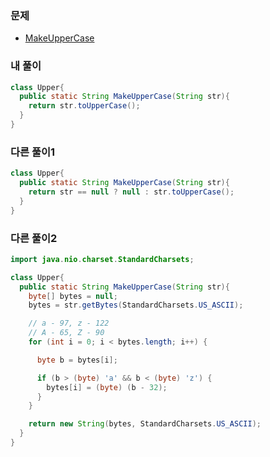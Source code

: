 ### 문제
- [MakeUpperCase](https://www.codewars.com/kata/57a0556c7cb1f31ab3000ad7/train/java)

### 내 풀이
```java
class Upper{
  public static String MakeUpperCase(String str){
    return str.toUpperCase();
  }
}
```

### 다른 풀이1
```java
class Upper{
  public static String MakeUpperCase(String str){
    return str == null ? null : str.toUpperCase();
  }
}
```

### 다른 풀이2
```java
import java.nio.charset.StandardCharsets;

class Upper{
  public static String MakeUpperCase(String str){
    byte[] bytes = null;
    bytes = str.getBytes(StandardCharsets.US_ASCII);

    // a - 97, z - 122
    // A - 65, Z - 90
    for (int i = 0; i < bytes.length; i++) {

      byte b = bytes[i];

      if (b > (byte) 'a' && b < (byte) 'z') {
        bytes[i] = (byte) (b - 32);
      }
    }

    return new String(bytes, StandardCharsets.US_ASCII);
  }
}
```

